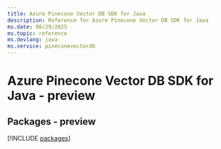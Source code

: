 ```yaml
---
title: Azure Pinecone Vector DB SDK for Java
description: Reference for Azure Pinecone Vector DB SDK for Java
ms.date: 08/29/2025
ms.topic: reference
ms.devlang: java
ms.service: pineconevectordb
---
```

# Azure Pinecone Vector DB SDK for Java - preview
## Packages - preview
[!INCLUDE [packages](pinecone-vector-db-index.md)]